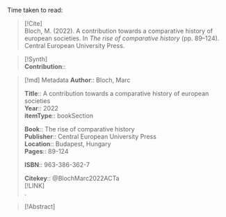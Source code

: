 Time taken to read: 
> [!Cite]  
> Bloch, M. (2022). A contribution towards a comparative history of european societies. In _The rise of comparative history_ (pp. 89–124). Central European University Press.

> [!Synth]  
>**Contribution**::

>[!md]  Metadata
> **Author**:: Bloch, Marc</br>  
>    
> **Title**:: A contribution towards a comparative history of european societies    
> **Year**:: 2022     
>**itemType**:: bookSection    
>    
>    
>     
>**Book**:: The rise of comparative history    
>**Publisher**:: Central European University Press    
>**Location**:: Budapest, Hungary     
> **Pages**:: 89-124    
>    
>**ISBN**:: 963-386-362-7
> 
>    
> **Citekey**:: @BlochMarc2022ACTa    
> [!LINK]   
>.

> [!Abstract]  
>>  
